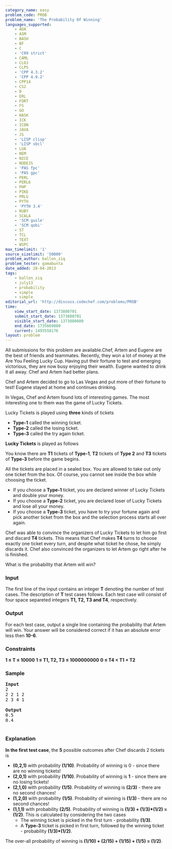 ```yaml
---
category_name: easy
problem_code: PROB
problem_name: 'The Probability Of Winning'
languages_supported:
    - ADA
    - ASM
    - BASH
    - BF
    - C
    - 'C99 strict'
    - CAML
    - CLOJ
    - CLPS
    - 'CPP 4.3.2'
    - 'CPP 4.9.2'
    - CPP14
    - CS2
    - D
    - ERL
    - FORT
    - FS
    - GO
    - HASK
    - ICK
    - ICON
    - JAVA
    - JS
    - 'LISP clisp'
    - 'LISP sbcl'
    - LUA
    - NEM
    - NICE
    - NODEJS
    - 'PAS fpc'
    - 'PAS gpc'
    - PERL
    - PERL6
    - PHP
    - PIKE
    - PRLG
    - PYTH
    - 'PYTH 3.4'
    - RUBY
    - SCALA
    - 'SCM guile'
    - 'SCM qobi'
    - ST
    - TCL
    - TEXT
    - WSPC
max_timelimit: '1'
source_sizelimit: '50000'
problem_author: ballon_ziq
problem_tester: gamabunta
date_added: 28-04-2013
tags:
    - ballon_ziq
    - july13
    - probability
    - simple
    - simple
editorial_url: 'http://discuss.codechef.com/problems/PROB'
time:
    view_start_date: 1373880701
    submit_start_date: 1373880701
    visible_start_date: 1373880600
    end_date: 1735669800
    current: 1493558176
layout: problem
---
```

All submissions for this problem are available.Chef, Artem and Eugene are the best of friends and teammates. Recently, they won a lot of money at the Are You Feeling Lucky Cup. Having put their fortune to test and emerging victorious, they are now busy enjoying their wealth. Eugene wanted to drink it all away. Chef and Artem had better plans.

Chef and Artem decided to go to Las Vegas and put more of their fortune to test! Eugene stayed at home and continues drinking.

In Vegas, Chef and Artem found lots of interesting games. The most interesting one to them was the game of Lucky Tickets.

Lucky Tickets is played using **three** kinds of tickets

- **Type-1** called the winning ticket.
- **Type-2** called the losing ticket.
- **Type-3** called the try again ticket.

**Lucky Tickets** is played as follows

You know there are **T1** tickets of **Type-1**, **T2** tickets of **Type 2** and **T3** tickets of **Type-3** before the game begins.

All the tickets are placed in a sealed box. You are allowed to take out only one ticket from the box. Of course, you cannot see inside the box while choosing the ticket.

- If you choose a **Type-1** ticket, you are declared winner of Lucky Tickets and double your money.
- If you choose a **Type-2** ticket, you are declared loser of Lucky Tickets and lose all your money.
- If you choose a **Type-3** ticket, you have to try your fortune again and pick another ticket from the box and the selection process starts all over again.

Chef was able to convince the organizers of Lucky Tickets to let him go first and discard **T4** tickets. This means that Chef makes **T4** turns to choose exactly one ticket every turn, and despite what ticket he chose, he simply discards it. Chef also convinced the organizers to let Artem go right after he is finished.

What is the probability that Artem will win?

### Input

The first line of the input contains an integer **T** denoting the number of test cases. The description of **T** test cases follows. Each test case will consist of four space separeted integers **T1, T2, T3 and T4**, respectively.

### Output

For each test case, output a single line containing the probability that Artem will win. Your answer will be considered correct if it has an absolute error less then **10-6**.

### Constraints

**1 ≤ T ≤ 10000**
**1 ≤ T1, T2, T3 ≤ 1000000000**
**0 ≤ T4 &lt; T1 + T2**

### Sample

<pre>
<strong>Input</strong>
2
2 2 1 2
2 3 4 1

<strong>Output</strong>
0.5
0.4

</pre>
### Explanation

**In the first test case**, the **5** possible outcomes after Chef discards 2 tickets is

- **(0,2,1)** with probability **(1/10)**. Probability of winning is 0 - since there are no winning tickets!
- **(2,0,1)** with probability **(1/10)**. Probability of winning is **1** - since there are no losing tickets!
- **(2,1,0)** with probability **(1/5)**. Probability of winning is **(2/3)** - there are no second chances!
- **(1,2,0)** with probability **(1/5)**. Probability of winning is **(1/3)** - there are no second chances!
- **(1,1,1)** with probability **(2/5)**. Probability of winning is **(1/3) + (1/3)\*(1/2) = (1/2)**. This is calculated by considering the two cases 
    - The winning ticket is picked in the first turn - probability **(1/3)**.
    - A **Type-3** ticket is picked in first turn, followed by the winning ticket - probability **(1/3)\*(1/2)**.

The over-all probability of winning is **(1/10) + (2/15) + (1/15) + (1/5) = (1/2)**.
